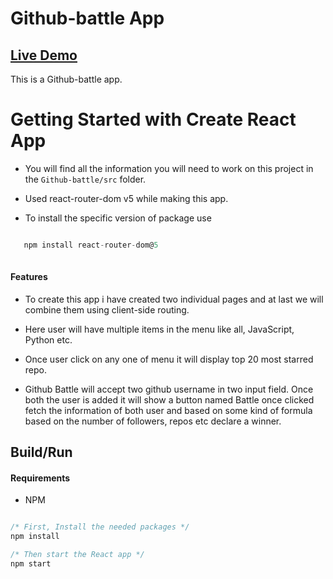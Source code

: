 <h1> Github-battle App</h1>

## [Live Demo](https://github-battle.ui.dev/)

This is a Github-battle app.

# Getting Started with Create React App

- You will find all the information you will need to work on this project in the `Github-battle/src` folder.

- Used react-router-dom v5 while making this app. 

- To install the specific version of package use 

```javascript 

   npm install react-router-dom@5
   
```
#### Features

- To create this app i have  created two individual pages and at last we will combine them using client-side routing.

- Here user will have multiple items in the menu like all, JavaScript, Python etc. 

- Once user click on any one of menu it will display top 20 most starred repo.

- Github Battle  will accept two github username in two input field. Once both the user is added it
  will show a button named Battle once clicked fetch the information of both user and based on some 
  kind of formula based on the number of followers, repos etc declare a winner.


## Build/Run

#### Requirements

- NPM

```javascript

/* First, Install the needed packages */
npm install

/* Then start the React app */
npm start

```



















